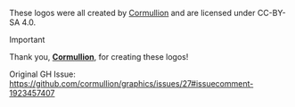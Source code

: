 These logos were all created by [Cormullion](https://github.com/cormullion) and are licensed under CC-BY-SA 4.0.

> [!IMPORTANT]
> Thank you, [**Cormullion**](https://github.com/cormullion), for creating these logos!

Original GH Issue: https://github.com/cormullion/graphics/issues/27#issuecomment-1923457407